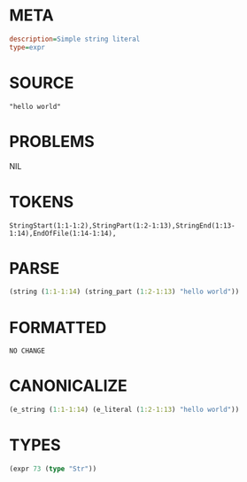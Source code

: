# META
~~~ini
description=Simple string literal
type=expr
~~~
# SOURCE
~~~roc
"hello world"
~~~
# PROBLEMS
NIL
# TOKENS
~~~zig
StringStart(1:1-1:2),StringPart(1:2-1:13),StringEnd(1:13-1:14),EndOfFile(1:14-1:14),
~~~
# PARSE
~~~clojure
(string (1:1-1:14) (string_part (1:2-1:13) "hello world"))
~~~
# FORMATTED
~~~roc
NO CHANGE
~~~
# CANONICALIZE
~~~clojure
(e_string (1:1-1:14) (e_literal (1:2-1:13) "hello world"))
~~~
# TYPES
~~~clojure
(expr 73 (type "Str"))
~~~